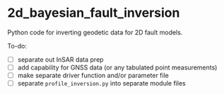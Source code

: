 # 2d_bayesian_fault_inversion
Python code for inverting geodetic data for 2D fault models.


To-do:

- [ ] separate out InSAR data prep
- [ ] add capability for GNSS data (or any tabulated point measurements)
- [ ] make separate driver function and/or parameter file
- [ ] separate `profile_inversion.py` into separate module files
